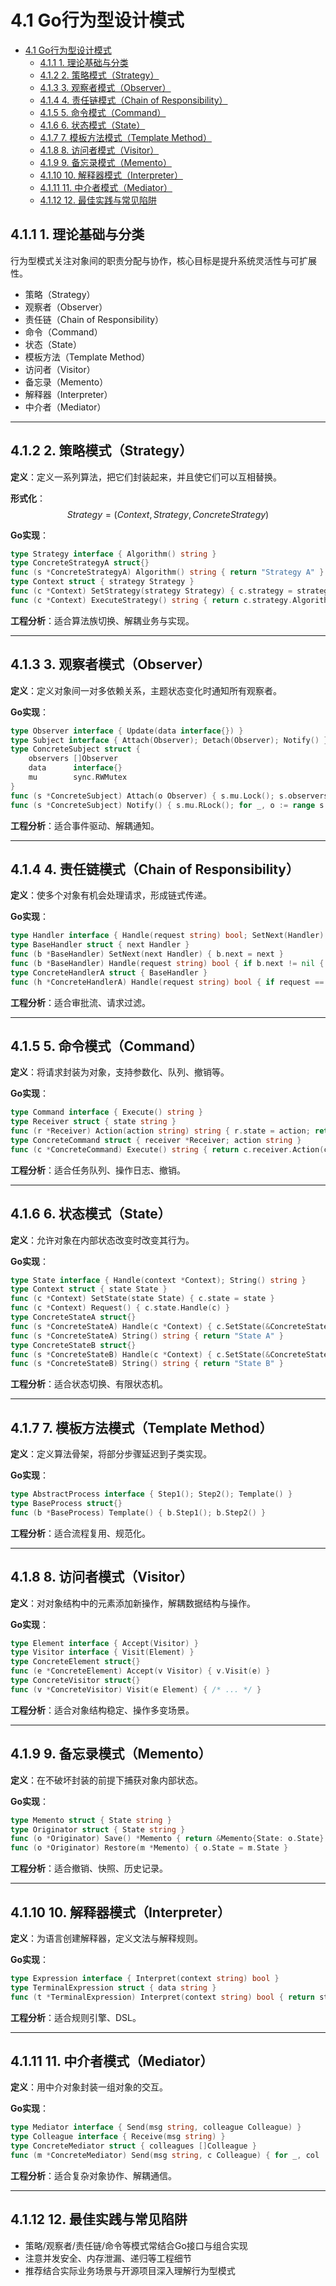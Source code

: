 # 4.1 Go行为型设计模式

<!-- TOC START -->
- [4.1 Go行为型设计模式](#41-go行为型设计模式)
  - [4.1.1 1. 理论基础与分类](#411-1-理论基础与分类)
  - [4.1.2 2. 策略模式（Strategy）](#412-2-策略模式strategy)
  - [4.1.3 3. 观察者模式（Observer）](#413-3-观察者模式observer)
  - [4.1.4 4. 责任链模式（Chain of Responsibility）](#414-4-责任链模式chain-of-responsibility)
  - [4.1.5 5. 命令模式（Command）](#415-5-命令模式command)
  - [4.1.6 6. 状态模式（State）](#416-6-状态模式state)
  - [4.1.7 7. 模板方法模式（Template Method）](#417-7-模板方法模式template-method)
  - [4.1.8 8. 访问者模式（Visitor）](#418-8-访问者模式visitor)
  - [4.1.9 9. 备忘录模式（Memento）](#419-9-备忘录模式memento)
  - [4.1.10 10. 解释器模式（Interpreter）](#4110-10-解释器模式interpreter)
  - [4.1.11 11. 中介者模式（Mediator）](#4111-11-中介者模式mediator)
  - [4.1.12 12. 最佳实践与常见陷阱](#4112-12-最佳实践与常见陷阱)
<!-- TOC END -->

## 4.1.1 1. 理论基础与分类

行为型模式关注对象间的职责分配与协作，核心目标是提升系统灵活性与可扩展性。

- 策略（Strategy）
- 观察者（Observer）
- 责任链（Chain of Responsibility）
- 命令（Command）
- 状态（State）
- 模板方法（Template Method）
- 访问者（Visitor）
- 备忘录（Memento）
- 解释器（Interpreter）
- 中介者（Mediator）

---

## 4.1.2 2. 策略模式（Strategy）

**定义**：定义一系列算法，把它们封装起来，并且使它们可以互相替换。

**形式化**：
$$Strategy = (Context, Strategy, ConcreteStrategy)$$

**Go实现**：

```go
type Strategy interface { Algorithm() string }
type ConcreteStrategyA struct{}
func (s *ConcreteStrategyA) Algorithm() string { return "Strategy A" }
type Context struct { strategy Strategy }
func (c *Context) SetStrategy(strategy Strategy) { c.strategy = strategy }
func (c *Context) ExecuteStrategy() string { return c.strategy.Algorithm() }

```

**工程分析**：适合算法族切换、解耦业务与实现。

---

## 4.1.3 3. 观察者模式（Observer）

**定义**：定义对象间一对多依赖关系，主题状态变化时通知所有观察者。

**Go实现**：

```go
type Observer interface { Update(data interface{}) }
type Subject interface { Attach(Observer); Detach(Observer); Notify() }
type ConcreteSubject struct {
    observers []Observer
    data      interface{}
    mu        sync.RWMutex
}
func (s *ConcreteSubject) Attach(o Observer) { s.mu.Lock(); s.observers = append(s.observers, o); s.mu.Unlock() }
func (s *ConcreteSubject) Notify() { s.mu.RLock(); for _, o := range s.observers { go o.Update(s.data) }; s.mu.RUnlock() }

```

**工程分析**：适合事件驱动、解耦通知。

---

## 4.1.4 4. 责任链模式（Chain of Responsibility）

**定义**：使多个对象有机会处理请求，形成链式传递。

**Go实现**：

```go
type Handler interface { Handle(request string) bool; SetNext(Handler) }
type BaseHandler struct { next Handler }
func (b *BaseHandler) SetNext(next Handler) { b.next = next }
func (b *BaseHandler) Handle(request string) bool { if b.next != nil { return b.next.Handle(request) }; return false }
type ConcreteHandlerA struct { BaseHandler }
func (h *ConcreteHandlerA) Handle(request string) bool { if request == "A" { return true }; return h.BaseHandler.Handle(request) }

```

**工程分析**：适合审批流、请求过滤。

---

## 4.1.5 5. 命令模式（Command）

**定义**：将请求封装为对象，支持参数化、队列、撤销等。

**Go实现**：

```go
type Command interface { Execute() string }
type Receiver struct { state string }
func (r *Receiver) Action(action string) string { r.state = action; return "Receiver: " + action }
type ConcreteCommand struct { receiver *Receiver; action string }
func (c *ConcreteCommand) Execute() string { return c.receiver.Action(c.action) }

```

**工程分析**：适合任务队列、操作日志、撤销。

---

## 4.1.6 6. 状态模式（State）

**定义**：允许对象在内部状态改变时改变其行为。

**Go实现**：

```go
type State interface { Handle(context *Context); String() string }
type Context struct { state State }
func (c *Context) SetState(state State) { c.state = state }
func (c *Context) Request() { c.state.Handle(c) }
type ConcreteStateA struct{}
func (s *ConcreteStateA) Handle(c *Context) { c.SetState(&ConcreteStateB{}) }
func (s *ConcreteStateA) String() string { return "State A" }
type ConcreteStateB struct{}
func (s *ConcreteStateB) Handle(c *Context) { c.SetState(&ConcreteStateA{}) }
func (s *ConcreteStateB) String() string { return "State B" }

```

**工程分析**：适合状态切换、有限状态机。

---

## 4.1.7 7. 模板方法模式（Template Method）

**定义**：定义算法骨架，将部分步骤延迟到子类实现。

**Go实现**：

```go
type AbstractProcess interface { Step1(); Step2(); Template() }
type BaseProcess struct{}
func (b *BaseProcess) Template() { b.Step1(); b.Step2() }

```

**工程分析**：适合流程复用、规范化。

---

## 4.1.8 8. 访问者模式（Visitor）

**定义**：对对象结构中的元素添加新操作，解耦数据结构与操作。

**Go实现**：

```go
type Element interface { Accept(Visitor) }
type Visitor interface { Visit(Element) }
type ConcreteElement struct{}
func (e *ConcreteElement) Accept(v Visitor) { v.Visit(e) }
type ConcreteVisitor struct{}
func (v *ConcreteVisitor) Visit(e Element) { /* ... */ }

```

**工程分析**：适合对象结构稳定、操作多变场景。

---

## 4.1.9 9. 备忘录模式（Memento）

**定义**：在不破坏封装的前提下捕获对象内部状态。

**Go实现**：

```go
type Memento struct { State string }
type Originator struct { State string }
func (o *Originator) Save() *Memento { return &Memento{State: o.State} }
func (o *Originator) Restore(m *Memento) { o.State = m.State }

```

**工程分析**：适合撤销、快照、历史记录。

---

## 4.1.10 10. 解释器模式（Interpreter）

**定义**：为语言创建解释器，定义文法与解释规则。

**Go实现**：

```go
type Expression interface { Interpret(context string) bool }
type TerminalExpression struct { data string }
func (t *TerminalExpression) Interpret(context string) bool { return strings.Contains(context, t.data) }

```

**工程分析**：适合规则引擎、DSL。

---

## 4.1.11 11. 中介者模式（Mediator）

**定义**：用中介对象封装一组对象的交互。

**Go实现**：

```go
type Mediator interface { Send(msg string, colleague Colleague) }
type Colleague interface { Receive(msg string) }
type ConcreteMediator struct { colleagues []Colleague }
func (m *ConcreteMediator) Send(msg string, c Colleague) { for _, col := range m.colleagues { if col != c { col.Receive(msg) } } }

```

**工程分析**：适合复杂对象协作、解耦通信。

---

## 4.1.12 12. 最佳实践与常见陷阱

- 策略/观察者/责任链/命令等模式常结合Go接口与组合实现
- 注意并发安全、内存泄漏、递归等工程细节
- 推荐结合实际业务场景与开源项目深入理解行为型模式
